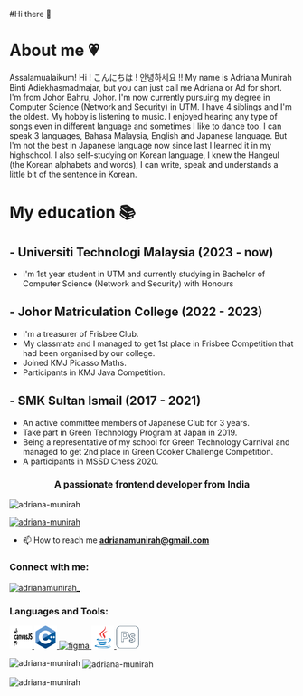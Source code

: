 #Hi there 👋


# About me 💗
Assalamualaikum! Hi ! こんにちは ! 안녕하세요 !! 
My name is Adriana Munirah Binti Adiekhasmadmajar, but you can just call me Adriana or Ad for short. I'm from Johor Bahru, Johor. 
I'm now currently pursuing my degree in Computer Science (Network and Security) in UTM.
I have 4 siblings and I'm the oldest. My hobby is listening to music. I enjoyed hearing any type of songs even in different language and sometimes I like to dance too. 
I can speak 3 languages, Bahasa Malaysia, English and Japanese language. But I'm not the best in Japanese language now since last I learned it in my highschool.
I also self-studying on Korean language, I knew the Hangeul (the Korean alphabets and words), I can write, speak and understands a little bit of the sentence in Korean.


# My education 📚
## - Universiti Technologi Malaysia (2023 - now)
   - I'm 1st year student in UTM and currently studying in Bachelor of Computer Science (Network and Security) with Honours
    
## - Johor Matriculation College (2022 - 2023)
   - I'm a treasurer of Frisbee Club.
   - My classmate and I managed to get 1st place in Frisbee Competition that had been organised by our college.
   - Joined KMJ Picasso Maths.
   - Participants in KMJ Java Competition.
     
## - SMK Sultan Ismail (2017 - 2021)
  - An active committee members of Japanese Club for 3 years.
  - Take part in Green Technology Program at Japan in 2019.
  - Being a representative of my school for Green Technology Carnival and managed to get 2nd place in Green Cooker Challenge Competition.
  - A participants in MSSD Chess 2020.




<h3 align="center">A passionate frontend developer from India</h3>

<p align="left"> <img src="https://komarev.com/ghpvc/?username=adriana-munirah&label=Profile%20views&color=0e75b6&style=flat" alt="adriana-munirah" /> </p>

<p align="left"> <a href="https://github.com/ryo-ma/github-profile-trophy"><img src="https://github-profile-trophy.vercel.app/?username=adriana-munirah" alt="adriana-munirah" /></a> </p>

- 📫 How to reach me **adrianamunirah@gmail.com**

<h3 align="left">Connect with me:</h3>
<p align="left">
<a href="https://instagram.com/adrianamunirah_" target="blank"><img align="center" src="https://raw.githubusercontent.com/rahuldkjain/github-profile-readme-generator/master/src/images/icons/Social/instagram.svg" alt="adrianamunirah_" height="30" width="40" /></a>
</p>

<h3 align="left">Languages and Tools:</h3>
<p align="left"> <a href="https://canvasjs.com" target="_blank" rel="noreferrer"> <img src="https://raw.githubusercontent.com/Hardik0307/Hardik0307/master/assets/canvasjs-charts.svg" alt="canvasjs" width="40" height="40"/> </a> <a href="https://www.w3schools.com/cpp/" target="_blank" rel="noreferrer"> <img src="https://raw.githubusercontent.com/devicons/devicon/master/icons/cplusplus/cplusplus-original.svg" alt="cplusplus" width="40" height="40"/> </a> <a href="https://www.figma.com/" target="_blank" rel="noreferrer"> <img src="https://www.vectorlogo.zone/logos/figma/figma-icon.svg" alt="figma" width="40" height="40"/> </a> <a href="https://www.java.com" target="_blank" rel="noreferrer"> <img src="https://raw.githubusercontent.com/devicons/devicon/master/icons/java/java-original.svg" alt="java" width="40" height="40"/> </a> <a href="https://www.photoshop.com/en" target="_blank" rel="noreferrer"> <img src="https://raw.githubusercontent.com/devicons/devicon/master/icons/photoshop/photoshop-line.svg" alt="photoshop" width="40" height="40"/> </a> </p>

<p><img align="left" src="https://github-readme-stats.vercel.app/api/top-langs?username=adriana-munirah&show_icons=true&locale=en&layout=compact" alt="adriana-munirah" /></p>

<p>&nbsp;<img align="center" src="https://github-readme-stats.vercel.app/api?username=adriana-munirah&show_icons=true&locale=en" alt="adriana-munirah" /></p>

<p><img align="center" src="https://github-readme-streak-stats.herokuapp.com/?user=adriana-munirah&" alt="adriana-munirah" /></p>

